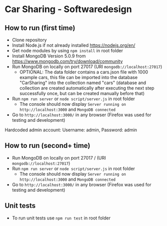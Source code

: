# Car Sharing - Softwaredesign

## How to run (first time)
* Clone repository
* Install Node.js if not already installed https://nodejs.org/en/
* Get node modules by using `npm install` in root folder
* Install MongoDB Version 5.0.9 from https://www.mongodb.com/try/download/community
* Run MongoDB on locally on port 27017 (URI `mongodb://localhost:27017`)
   * OPTIONAL: The data folder contains a cars.json file with 1000 example cars, this file can be imported into the database "CarSharing" into the collection named "cars" (database and collection are created automatically after executing the next step successfully once, but can be created manually before that)
* Run `npm run server` or `node script/server.js` in root folder
    * The console should now display `Server running on http://localhost:3000` and `MongoDB connected`
* Go to `http://localhost:3000/` in any browser (Firefox was used for testing and development)

Hardcoded admin account: Username: admin, Password: admin

## How to run (second+ time)
* Run MongoDB on locally on port 27017 / (URI `mongodb://localhost:27017`)
* Run `npm run server` or `node script/server.js` in root folder
    * The console should now display `Server running on http://localhost:3000` and `MongoDB connected`
* Go to `http://localhost:3000/` in any browser (Firefox was used for testing and development)

## Unit tests
* To run unit tests use `npm run test` in root folder
